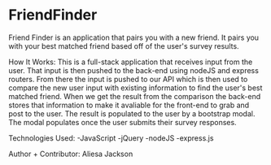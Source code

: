 # FriendFinder

Friend Finder is an application that pairs you with a new friend. It pairs you with your best matched friend based off of the user's survey results. 

How It Works:
This is a full-stack application that receives input from the user. That input is then pushed to the back-end using nodeJS and express routers.
From there the input is pushed to our API which is then used to compare the new user input with existing information to find the user's best 
matched friend. When we get the result from the comparison the back-end stores that information to make it avaliable for the front-end to grab and post
to the user. The result is populated to the user by a bootstrap modal. The modal populates once the user submits their survey responses.

Technologies Used:
-JavaScript
-jQuery
-nodeJS
-express.js

Author + Contributor:
Aliesa Jackson